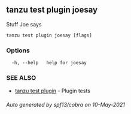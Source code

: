 ## tanzu test plugin joesay

Stuff Joe says

```
tanzu test plugin joesay [flags]
```

### Options

```
  -h, --help   help for joesay
```

### SEE ALSO

* [tanzu test plugin](tanzu_test_plugin.md)	 - Plugin tests

###### Auto generated by spf13/cobra on 10-May-2021
